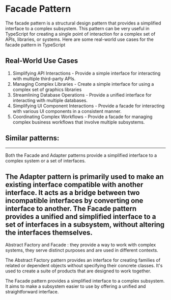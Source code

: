 # Facade Pattern

The facade pattern is a structural design pattern that provides a simplified interface to a complex subsystem. This pattern can be very useful in TypeScript for creating a single point of interaction for a complex set of APIs, libraries, or systems. Here are some real-world use cases for the facade pattern in TypeScript

## Real-World Use Cases
1. Simplifying API Interactions - Provide a simple interface for interacting with multiple third-party APIs.
2. Managing Complex Libraries - Create a simple interface for using a complex set of graphics libraries
3. Streamlining Database Operations - Provide a unified interface for interacting with multiple databases.
4. Simplifying UI Component Interactions - Provide a facade for interacting with various UI components in a consistent manner.
5. Coordinating Complex Workflows -  Provide a facade for managing complex business workflows that involve multiple subsystems.


## Similar patterns:
----------
Both the Facade and Adapter patterns provide a simplified interface to a complex system or a set of interfaces.

The Adapter pattern is primarily used to make an existing interface compatible with another interface. It acts as a bridge between two incompatible interfaces by converting one interface to another.
The Facade pattern provides a unified and simplified interface to a set of interfaces in a subsystem, without altering the interfaces themselves.
----------
Abstract Factory and Facade : they provide a way to work with complex systems, they serve distinct purposes and are used in different contexts.

The Abstract Factory pattern provides an interface for creating families of related or dependent objects without specifying their concrete classes. It's used to create a suite of products that are designed to work together.

The Facade pattern provides a simplified interface to a complex subsystem. It aims to make a subsystem easier to use by offering a unified and straightforward interface.